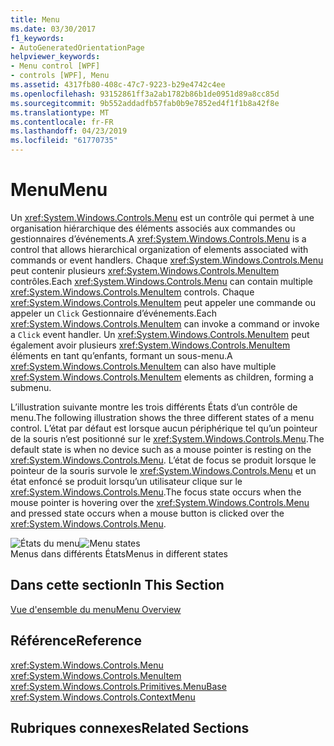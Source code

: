 ```yaml
---
title: Menu
ms.date: 03/30/2017
f1_keywords:
- AutoGeneratedOrientationPage
helpviewer_keywords:
- Menu control [WPF]
- controls [WPF], Menu
ms.assetid: 4317fb80-408c-47c7-9223-b29e4742c4ee
ms.openlocfilehash: 93152861ff3a2ab1782b86b1de0951d89a8cc85d
ms.sourcegitcommit: 9b552addadfb57fab0b9e7852ed4f1f1b8a42f8e
ms.translationtype: MT
ms.contentlocale: fr-FR
ms.lasthandoff: 04/23/2019
ms.locfileid: "61770735"
---
```

# <a name="menu"></a><span data-ttu-id="2bc92-102">Menu</span><span class="sxs-lookup"><span data-stu-id="2bc92-102">Menu</span></span>
<span data-ttu-id="2bc92-103">Un <xref:System.Windows.Controls.Menu> est un contrôle qui permet à une organisation hiérarchique des éléments associés aux commandes ou gestionnaires d’événements.</span><span class="sxs-lookup"><span data-stu-id="2bc92-103">A <xref:System.Windows.Controls.Menu> is a control that allows hierarchical organization of elements associated with commands or event handlers.</span></span> <span data-ttu-id="2bc92-104">Chaque <xref:System.Windows.Controls.Menu> peut contenir plusieurs <xref:System.Windows.Controls.MenuItem> contrôles.</span><span class="sxs-lookup"><span data-stu-id="2bc92-104">Each <xref:System.Windows.Controls.Menu> can contain multiple <xref:System.Windows.Controls.MenuItem> controls.</span></span> <span data-ttu-id="2bc92-105">Chaque <xref:System.Windows.Controls.MenuItem> peut appeler une commande ou appeler un `Click` Gestionnaire d’événements.</span><span class="sxs-lookup"><span data-stu-id="2bc92-105">Each <xref:System.Windows.Controls.MenuItem> can invoke a command or invoke a `Click` event handler.</span></span> <span data-ttu-id="2bc92-106">Un <xref:System.Windows.Controls.MenuItem> peut également avoir plusieurs <xref:System.Windows.Controls.MenuItem> éléments en tant qu’enfants, formant un sous-menu.</span><span class="sxs-lookup"><span data-stu-id="2bc92-106">A <xref:System.Windows.Controls.MenuItem> can also have multiple <xref:System.Windows.Controls.MenuItem> elements as children, forming a submenu.</span></span>  
  
 <span data-ttu-id="2bc92-107">L’illustration suivante montre les trois différents États d’un contrôle de menu.</span><span class="sxs-lookup"><span data-stu-id="2bc92-107">The following illustration shows the three different states of a menu control.</span></span> <span data-ttu-id="2bc92-108">L’état par défaut est lorsque aucun périphérique tel qu’un pointeur de la souris n’est positionné sur le <xref:System.Windows.Controls.Menu>.</span><span class="sxs-lookup"><span data-stu-id="2bc92-108">The default state is when no device such as a mouse pointer is resting on the <xref:System.Windows.Controls.Menu>.</span></span> <span data-ttu-id="2bc92-109">L’état de focus se produit lorsque le pointeur de la souris survole le <xref:System.Windows.Controls.Menu> et un état enfoncé se produit lorsqu’un utilisateur clique sur le <xref:System.Windows.Controls.Menu>.</span><span class="sxs-lookup"><span data-stu-id="2bc92-109">The focus state occurs when the mouse pointer is hovering over the <xref:System.Windows.Controls.Menu> and pressed state occurs when a mouse button is clicked over the <xref:System.Windows.Controls.Menu>.</span></span>  
  
 <span data-ttu-id="2bc92-110">![États du menu](./media/ss-ctl-menu.gif "SS_CTL_menu")</span><span class="sxs-lookup"><span data-stu-id="2bc92-110">![Menu states](./media/ss-ctl-menu.gif "SS_CTL_menu")</span></span>  
<span data-ttu-id="2bc92-111">Menus dans différents États</span><span class="sxs-lookup"><span data-stu-id="2bc92-111">Menus in different states</span></span>  
  
## <a name="in-this-section"></a><span data-ttu-id="2bc92-112">Dans cette section</span><span class="sxs-lookup"><span data-stu-id="2bc92-112">In This Section</span></span>  
 [<span data-ttu-id="2bc92-113">Vue d'ensemble du menu</span><span class="sxs-lookup"><span data-stu-id="2bc92-113">Menu Overview</span></span>](menu-overview.md)  
  
## <a name="reference"></a><span data-ttu-id="2bc92-114">Référence</span><span class="sxs-lookup"><span data-stu-id="2bc92-114">Reference</span></span>  
 <xref:System.Windows.Controls.Menu>  
  <xref:System.Windows.Controls.MenuItem>  
  <xref:System.Windows.Controls.Primitives.MenuBase>  
  <xref:System.Windows.Controls.ContextMenu>  
  
## <a name="related-sections"></a><span data-ttu-id="2bc92-115">Rubriques connexes</span><span class="sxs-lookup"><span data-stu-id="2bc92-115">Related Sections</span></span>

